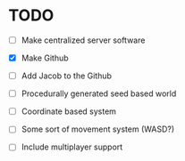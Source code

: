 # TODO

- [ ] Make centralized server software
- [x] Make Github
- [ ] Add Jacob to the Github
- [ ] Procedurally generated seed based world
- [ ] Coordinate based system
- [ ] Some sort of movement system (WASD?)
- [ ] Include multiplayer support





